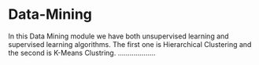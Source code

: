 # Data-Mining
In this Data Mining module we have both unsupervised learning and supervised learning algorithms. The first one is Hierarchical Clustering and the second is K-Means Clustring.  ...................
